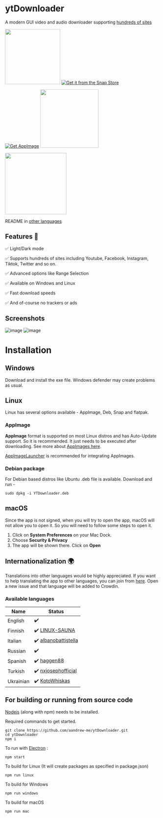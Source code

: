 # ytDownloader
A modern GUI video and audio downloader supporting [hundreds of sites](https://github.com/yt-dlp/yt-dlp/blob/master/supportedsites.md)

<a href="https://flathub.org/apps/details/me.aandrew.ytdownloader"><img src="https://flathub.org/assets/badges/flathub-badge-en.svg" style="width:180px;"></a>
[![Get it from the Snap Store](https://snapcraft.io/static/images/badges/en/snap-store-black.svg)](https://snapcraft.io/ytdownloader)

[![Get AppImage](https://raw.githubusercontent.com/srevinsaju/get-appimage/master/static/badges/get-appimage-branding-blue.png)](https://github.com/aandrew-me/ytDownloader/releases/latest/download/YTDownloader.AppImage)
<a href="https://github.com/aandrew-me/ytDownloader/releases/latest/download/YTDownloader.exe
"><img src="https://user-images.githubusercontent.com/66430340/187172806-a8edd12a-ef58-4a05-96a3-99d7490b42f6.png" style="width:190px;"></a>

<a href="https://github.com/aandrew-me/ytDownloader/releases/latest/download/YTDownloader_Mac.zip"><img src="https://user-images.githubusercontent.com/66430340/189808142-0a4725c6-b167-4afd-98f1-dfcb16bfbd43.png" style="width:200px;"></a>

 README in [other languages](READMES/list.md)

## Features 🚀

✅ Light/Dark mode

✅ Supports hundreds of sites including Youtube, Facebook, Instagram, Tiktok, Twitter and so on.

✅ Advanced options like Range Selection

✅ Available on Windows and Linux

✅ Fast download speeds

✅ And of-course no trackers or ads

## Screenshots

![image](https://user-images.githubusercontent.com/66430340/188084613-706262fd-db82-403f-8dad-03dd2a50cfe9.png)
![image](https://user-images.githubusercontent.com/66430340/188084389-5e060523-07c3-42db-b282-7f446cb257fa.png)

<!--![ss](https://user-images.githubusercontent.com/66430340/181747909-f16e30dc-a7c3-40cb-876b-54f0ea8d4e42.jpg)-->
<!--![ss2](https://user-images.githubusercontent.com/66430340/181747920-4df80914-278f-4350-9328-015e9e0bcf16.jpg) -->

# Installation
## Windows
Download and install the exe file. Windows defender may create problems as usual.

## Linux

Linux has several options available - AppImage, Deb, Snap and flatpak.
### AppImage

**AppImage** format is supported on most Linux distros and has Auto-Update support. So it is recommended.
It just needs to be executed after downloading. See more about [AppImages here](https://appimage.org/).

[AppImageLauncher](https://github.com/TheAssassin/AppImageLauncher) is recommended for integrating AppImages.


### Debian package
For Debian based distros like Ubuntu .deb file is available. Download and run -
```
sudo dpkg -i YTDownloader.deb
```
## macOS
Since the app is not signed, when you will try to open the app, macOS will not allow you to open it. So you will need to follow some steps to open it.

1. Click on **System Preferences** on your Mac Dock.
2. Choose **Security & Privacy**
3. The app will be shown there. Click on **Open**

## Internationalization 🌍
Translations into other languages would be highly appreciated. If you want to help translating the app to other languages, you can join from [here](https://crwd.in/ytdownloader). Open a new issue and that language will be added to Crowdin.

### Available languages

|Name|Status  |
|--|--|
|English  | ✔️ |
|Finnish | ✔️ [LINUX-SAUNA](https://t.me/linuxsauna)|
|Italian  | ✔️ [albanobattistella](https://github.com/albanobattistella)|
|Russian | ✔️ |
|Spanish | ✔️ [haggen88](https://github.com/haggen88)|
| Turkish | ✔️ [nxjosephofficial](https://github.com/nxjosephofficial) |
| Ukrainian | ✔️ [KotoWhiskas](https://github.com/KotoWhiskas) |


## For building or running from source code

[Nodejs](https://nodejs.org/) (along with npm) needs to be installed.

Required commands to get started.
```
git clone https://github.com/aandrew-me/ytDownloader.git
cd ytDownloader
npm i
```

To run with [Electron](https://www.electronjs.org/) :
```
npm start
```
To build for Linux (It will create packages as specified in package.json)
```
npm run linux
```
To build for Windows
```
npm run windows
```
To build for macOS
```
npm run mac
```
